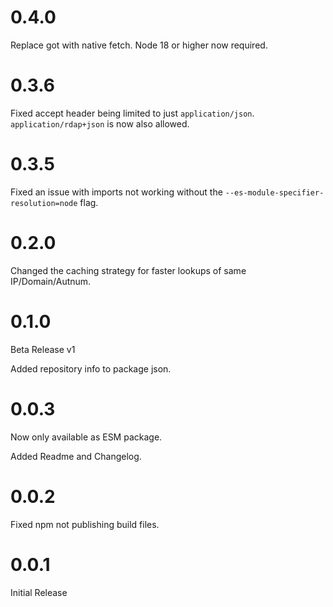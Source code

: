# 0.4.0

Replace got with native fetch.
Node 18 or higher now required.

# 0.3.6

Fixed accept header being limited to just `application/json`. `application/rdap+json` is now also allowed.

# 0.3.5

Fixed an issue with imports not working without the `--es-module-specifier-resolution=node` flag.

# 0.2.0

Changed the caching strategy for faster lookups of same IP/Domain/Autnum.

# 0.1.0

Beta Release v1

Added repository info to package json.

# 0.0.3

Now only available as ESM package.

Added Readme and Changelog.

# 0.0.2

Fixed npm not publishing build files.

# 0.0.1

Initial Release
